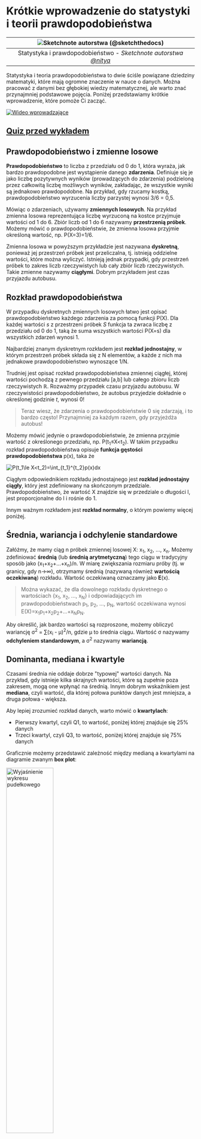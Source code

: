 <!--
CO_OP_TRANSLATOR_METADATA:
{
  "original_hash": "ce95884566a74db72572cd51f0cb25ad",
  "translation_date": "2025-09-06T13:30:16+00:00",
  "source_file": "1-Introduction/04-stats-and-probability/README.md",
  "language_code": "pl"
}
-->
# Krótkie wprowadzenie do statystyki i teorii prawdopodobieństwa

|![ Sketchnote autorstwa [(@sketchthedocs)](https://sketchthedocs.dev) ](../../sketchnotes/04-Statistics-Probability.png)|
|:---:|
| Statystyka i prawdopodobieństwo - _Sketchnote autorstwa [@nitya](https://twitter.com/nitya)_ |

Statystyka i teoria prawdopodobieństwa to dwie ściśle powiązane dziedziny matematyki, które mają ogromne znaczenie w nauce o danych. Można pracować z danymi bez głębokiej wiedzy matematycznej, ale warto znać przynajmniej podstawowe pojęcia. Poniżej przedstawiamy krótkie wprowadzenie, które pomoże Ci zacząć.

[![Wideo wprowadzające](../../../../translated_images/video-prob-and-stats.e4282e5efa2f2543400843ed98b1057065c9600cebfc8a728e8931b5702b2ae4.pl.png)](https://youtu.be/Z5Zy85g4Yjw)

## [Quiz przed wykładem](https://ff-quizzes.netlify.app/en/ds/quiz/6)

## Prawdopodobieństwo i zmienne losowe

**Prawdopodobieństwo** to liczba z przedziału od 0 do 1, która wyraża, jak bardzo prawdopodobne jest wystąpienie danego **zdarzenia**. Definiuje się je jako liczbę pozytywnych wyników (prowadzących do zdarzenia) podzieloną przez całkowitą liczbę możliwych wyników, zakładając, że wszystkie wyniki są jednakowo prawdopodobne. Na przykład, gdy rzucamy kostką, prawdopodobieństwo wyrzucenia liczby parzystej wynosi 3/6 = 0,5.

Mówiąc o zdarzeniach, używamy **zmiennych losowych**. Na przykład zmienna losowa reprezentująca liczbę wyrzuconą na kostce przyjmuje wartości od 1 do 6. Zbiór liczb od 1 do 6 nazywamy **przestrzenią próbek**. Możemy mówić o prawdopodobieństwie, że zmienna losowa przyjmie określoną wartość, np. P(X=3)=1/6.

Zmienna losowa w powyższym przykładzie jest nazywana **dyskretną**, ponieważ jej przestrzeń próbek jest przeliczalna, tj. istnieją oddzielne wartości, które można wyliczyć. Istnieją jednak przypadki, gdy przestrzeń próbek to zakres liczb rzeczywistych lub cały zbiór liczb rzeczywistych. Takie zmienne nazywamy **ciągłymi**. Dobrym przykładem jest czas przyjazdu autobusu.

## Rozkład prawdopodobieństwa

W przypadku dyskretnych zmiennych losowych łatwo jest opisać prawdopodobieństwo każdego zdarzenia za pomocą funkcji P(X). Dla każdej wartości *s* z przestrzeni próbek *S* funkcja ta zwraca liczbę z przedziału od 0 do 1, taką że suma wszystkich wartości P(X=s) dla wszystkich zdarzeń wynosi 1.

Najbardziej znanym dyskretnym rozkładem jest **rozkład jednostajny**, w którym przestrzeń próbek składa się z N elementów, a każde z nich ma jednakowe prawdopodobieństwo wynoszące 1/N.

Trudniej jest opisać rozkład prawdopodobieństwa zmiennej ciągłej, której wartości pochodzą z pewnego przedziału [a,b] lub całego zbioru liczb rzeczywistych ℝ. Rozważmy przypadek czasu przyjazdu autobusu. W rzeczywistości prawdopodobieństwo, że autobus przyjedzie dokładnie o określonej godzinie *t*, wynosi 0!

> Teraz wiesz, że zdarzenia o prawdopodobieństwie 0 się zdarzają, i to bardzo często! Przynajmniej za każdym razem, gdy przyjeżdża autobus!

Możemy mówić jedynie o prawdopodobieństwie, że zmienna przyjmie wartość z określonego przedziału, np. P(t<sub>1</sub>≤X<t<sub>2</sub>). W takim przypadku rozkład prawdopodobieństwa opisuje **funkcja gęstości prawdopodobieństwa** p(x), taka że

![P(t_1\le X<t_2)=\int_{t_1}^{t_2}p(x)dx](../../../../translated_images/probability-density.a8aad29f17a14afb519b407c7b6edeb9f3f9aa5f69c9e6d9445f604e5f8a2bf7.pl.png)

Ciągłym odpowiednikiem rozkładu jednostajnego jest **rozkład jednostajny ciągły**, który jest zdefiniowany na skończonym przedziale. Prawdopodobieństwo, że wartość X znajdzie się w przedziale o długości l, jest proporcjonalne do l i rośnie do 1.

Innym ważnym rozkładem jest **rozkład normalny**, o którym powiemy więcej poniżej.

## Średnia, wariancja i odchylenie standardowe

Załóżmy, że mamy ciąg n próbek zmiennej losowej X: x<sub>1</sub>, x<sub>2</sub>, ..., x<sub>n</sub>. Możemy zdefiniować **średnią** (lub **średnią arytmetyczną**) tego ciągu w tradycyjny sposób jako (x<sub>1</sub>+x<sub>2</sub>+...+x<sub>n</sub>)/n. W miarę zwiększania rozmiaru próby (tj. w granicy, gdy n→∞), otrzymamy średnią (nazywaną również **wartością oczekiwaną**) rozkładu. Wartość oczekiwaną oznaczamy jako **E**(x).

> Można wykazać, że dla dowolnego rozkładu dyskretnego o wartościach {x<sub>1</sub>, x<sub>2</sub>, ..., x<sub>N</sub>} i odpowiadających im prawdopodobieństwach p<sub>1</sub>, p<sub>2</sub>, ..., p<sub>N</sub>, wartość oczekiwana wynosi E(X)=x<sub>1</sub>p<sub>1</sub>+x<sub>2</sub>p<sub>2</sub>+...+x<sub>N</sub>p<sub>N</sub>.

Aby określić, jak bardzo wartości są rozproszone, możemy obliczyć wariancję σ<sup>2</sup> = ∑(x<sub>i</sub> - μ)<sup>2</sup>/n, gdzie μ to średnia ciągu. Wartość σ nazywamy **odchyleniem standardowym**, a σ<sup>2</sup> nazywamy **wariancją**.

## Dominanta, mediana i kwartyle

Czasami średnia nie oddaje dobrze "typowej" wartości danych. Na przykład, gdy istnieje kilka skrajnych wartości, które są zupełnie poza zakresem, mogą one wpłynąć na średnią. Innym dobrym wskaźnikiem jest **mediana**, czyli wartość, dla której połowa punktów danych jest mniejsza, a druga połowa - większa.

Aby lepiej zrozumieć rozkład danych, warto mówić o **kwartylach**:

* Pierwszy kwartyl, czyli Q1, to wartość, poniżej której znajduje się 25% danych
* Trzeci kwartyl, czyli Q3, to wartość, poniżej której znajduje się 75% danych

Graficznie możemy przedstawić zależność między medianą a kwartylami na diagramie zwanym **box plot**:

<img src="images/boxplot_explanation.png" alt="Wyjaśnienie wykresu pudełkowego" width="50%">

Tutaj obliczamy również **rozstęp międzykwartylowy** IQR=Q3-Q1 oraz tzw. **wartości odstające** - wartości, które znajdują się poza granicami [Q1-1.5*IQR, Q3+1.5*IQR].

Dla skończonego rozkładu zawierającego niewielką liczbę możliwych wartości dobrą "typową" wartością jest ta, która występuje najczęściej, czyli **dominanta**. Często stosuje się ją do danych kategorycznych, takich jak kolory. Wyobraźmy sobie sytuację, w której mamy dwie grupy ludzi - jedni zdecydowanie wolą czerwony, a inni niebieski. Jeśli zakodujemy kolory liczbami, średnia wartość ulubionego koloru znajdzie się gdzieś w spektrum pomarańczowo-zielonym, co nie oddaje rzeczywistych preferencji żadnej z grup. Natomiast dominanta będzie jednym z kolorów lub oboma kolorami, jeśli liczba osób głosujących na nie jest równa (w takim przypadku próbkę nazywamy **wielomodalną**).

## Dane rzeczywiste

Analizując dane z rzeczywistości, często nie są one zmiennymi losowymi w sensie ścisłym, ponieważ nie przeprowadzamy eksperymentów z nieznanym wynikiem. Na przykład, rozważmy drużynę baseballową i ich dane fizyczne, takie jak wzrost, waga i wiek. Te liczby nie są dokładnie losowe, ale nadal możemy stosować te same pojęcia matematyczne. Na przykład ciąg wag ludzi można uznać za ciąg wartości pochodzących z pewnej zmiennej losowej. Poniżej znajduje się ciąg wag rzeczywistych graczy baseballowych z [Major League Baseball](http://mlb.mlb.com/index.jsp), zaczerpnięty z [tego zbioru danych](http://wiki.stat.ucla.edu/socr/index.php/SOCR_Data_MLB_HeightsWeights) (dla wygody pokazano tylko pierwsze 20 wartości):

```
[180.0, 215.0, 210.0, 210.0, 188.0, 176.0, 209.0, 200.0, 231.0, 180.0, 188.0, 180.0, 185.0, 160.0, 180.0, 185.0, 197.0, 189.0, 185.0, 219.0]
```

> **Uwaga**: Aby zobaczyć przykład pracy z tym zbiorem danych, zajrzyj do [dołączonego notatnika](notebook.ipynb). W trakcie tej lekcji znajdziesz również kilka wyzwań, które możesz rozwiązać, dodając kod do tego notatnika. Jeśli nie wiesz, jak operować na danych, nie martw się - wrócimy do pracy z danymi w Pythonie w późniejszym czasie. Jeśli nie wiesz, jak uruchamiać kod w Jupyter Notebook, zapoznaj się z [tym artykułem](https://soshnikov.com/education/how-to-execute-notebooks-from-github/).

Oto wykres pudełkowy pokazujący średnią, medianę i kwartyle dla naszych danych:

![Wykres pudełkowy wag](../../../../translated_images/weight-boxplot.1dbab1c03af26f8a008fff4e17680082c8ab147d6df646cbac440bbf8f5b9c42.pl.png)

Ponieważ nasze dane zawierają informacje o różnych **rolach** graczy, możemy również stworzyć wykres pudełkowy według roli - pozwoli nam to zorientować się, jak wartości parametrów różnią się w zależności od roli. Tym razem rozważymy wzrost:

![Wykres pudełkowy według roli](../../../../translated_images/boxplot_byrole.036b27a1c3f52d42f66fba2324ec5cde0a1bca6a01a619eeb0ce7cd054b2527b.pl.png)

Ten diagram sugeruje, że średni wzrost pierwszobazowych jest wyższy niż wzrost drugobazowych. Później w tej lekcji dowiemy się, jak formalniej przetestować tę hipotezę i jak wykazać, że nasze dane są statystycznie istotne, aby to pokazać.

> Pracując z danymi rzeczywistymi, zakładamy, że wszystkie punkty danych są próbkami pochodzącymi z pewnego rozkładu prawdopodobieństwa. To założenie pozwala nam stosować techniki uczenia maszynowego i budować działające modele predykcyjne.

Aby zobaczyć, jaki jest rozkład naszych danych, możemy narysować wykres zwany **histogramem**. Oś X zawiera liczbę różnych przedziałów wag (tzw. **koszyków**), a oś pionowa pokazuje liczbę przypadków, w których próbka zmiennej losowej znalazła się w danym przedziale.

![Histogram danych rzeczywistych](../../../../translated_images/weight-histogram.bfd00caf7fc30b145b21e862dba7def41c75635d5280de25d840dd7f0b00545e.pl.png)

Z tego histogramu można zauważyć, że wszystkie wartości są skoncentrowane wokół pewnej średniej wagi, a im dalej od tej wagi, tym rzadziej spotykamy takie wartości. Innymi słowy, jest bardzo mało prawdopodobne, aby waga gracza baseballowego znacznie różniła się od średniej wagi. Wariancja wag pokazuje, w jakim stopniu wagi mogą różnić się od średniej.

> Jeśli weźmiemy wagi innych osób, nie z ligi baseballowej, rozkład prawdopodobnie będzie inny. Jednak kształt rozkładu pozostanie taki sam, ale średnia i wariancja ulegną zmianie. Dlatego jeśli nauczymy nasz model na graczach baseballowych, prawdopodobnie da on błędne wyniki, gdy zostanie zastosowany do studentów uniwersytetu, ponieważ podstawowy rozkład jest inny.

## Rozkład normalny

Rozkład wag, który widzieliśmy powyżej, jest bardzo typowy, a wiele pomiarów z rzeczywistości podąża za tym samym typem rozkładu, ale z różnymi średnimi i wariancjami. Ten rozkład nazywamy **rozkładem normalnym** i odgrywa on bardzo ważną rolę w statystyce.

Użycie rozkładu normalnego to właściwy sposób na generowanie losowych wag potencjalnych graczy baseballowych. Gdy znamy średnią wagę `mean` i odchylenie standardowe `std`, możemy wygenerować 1000 próbek wag w następujący sposób:
```python
samples = np.random.normal(mean,std,1000)
``` 

Jeśli narysujemy histogram wygenerowanych próbek, zobaczymy obraz bardzo podobny do tego pokazanego powyżej. A jeśli zwiększymy liczbę próbek i liczbę koszyków, możemy wygenerować obraz rozkładu normalnego, który jest bliższy ideałowi:

![Rozkład normalny ze średnią=0 i odch.std.=1](../../../../translated_images/normal-histogram.dfae0d67c202137d552d0015fb87581eca263925e512404f3c12d8885315432e.pl.png)

*Rozkład normalny ze średnią=0 i odch.std.=1*

## Przedziały ufności

Mówiąc o wagach graczy baseballowych, zakładamy, że istnieje pewna **zmienna losowa W**, która odpowiada idealnemu rozkładowi prawdopodobieństwa wag wszystkich graczy baseballowych (tzw. **populacja**). Nasz ciąg wag odpowiada podzbiorowi wszystkich graczy baseballowych, który nazywamy **próbką**. Interesującym pytaniem jest, czy możemy poznać parametry rozkładu W, tj. średnią i wariancję populacji?

Najprostszą odpowiedzią byłoby obliczenie średniej i wariancji naszej próbki. Jednak może się zdarzyć, że nasza losowa próbka nie odzwierciedla dokładnie całej populacji. Dlatego sensowne jest mówienie o **przedziale ufności**.

> **Przedział ufności** to oszacowanie prawdziwej średniej populacji na podstawie naszej próbki, które jest dokładne z określonym prawdopodobieństwem (lub **poziomem ufności**).

Załóżmy, że mamy próbkę X...

1</sub>, ..., X<sub>n</sub> z naszej dystrybucji. Za każdym razem, gdy pobieramy próbkę z naszej dystrybucji, otrzymujemy inną wartość średnią μ. W związku z tym μ można uznać za zmienną losową. **Przedział ufności** z ufnością p to para wartości (L<sub>p</sub>,R<sub>p</sub>), taka że **P**(L<sub>p</sub>≤μ≤R<sub>p</sub>) = p, czyli prawdopodobieństwo, że zmierzona wartość średnia mieści się w przedziale, wynosi p.

Nie omawiamy szczegółowo, jak obliczane są te przedziały ufności, ponieważ wykracza to poza nasz krótki wstęp. Więcej szczegółów można znaleźć [na Wikipedii](https://en.wikipedia.org/wiki/Confidence_interval). W skrócie, definiujemy rozkład obliczonej średniej próbki względem prawdziwej średniej populacji, który nazywany jest **rozkładem Studenta**.

> **Ciekawostka**: Rozkład Studenta został nazwany na cześć matematyka Williama Sealy'ego Gosseta, który opublikował swoje prace pod pseudonimem "Student". Pracował w browarze Guinness, a według jednej z wersji jego pracodawca nie chciał, aby opinia publiczna wiedziała, że używają testów statystycznych do oceny jakości surowców.

Jeśli chcemy oszacować średnią μ naszej populacji z ufnością p, musimy wziąć *(1-p)/2-ty percentyl* rozkładu Studenta A, który można znaleźć w tabelach lub obliczyć za pomocą wbudowanych funkcji oprogramowania statystycznego (np. Python, R itp.). Wtedy przedział dla μ będzie dany przez X±A*D/√n, gdzie X to uzyskana średnia próbki, a D to odchylenie standardowe.

> **Uwaga**: Pomijamy również omówienie ważnego pojęcia [stopni swobody](https://en.wikipedia.org/wiki/Degrees_of_freedom_(statistics)), które jest istotne w kontekście rozkładu Studenta. Aby lepiej zrozumieć ten koncept, warto sięgnąć po bardziej kompletne książki o statystyce.

Przykład obliczania przedziału ufności dla wagi i wzrostu znajduje się w [dołączonych notatnikach](notebook.ipynb).

| p | Średnia wagi |
|-----|-----------|
| 0.85 | 201.73±0.94 |
| 0.90 | 201.73±1.08 |
| 0.95 | 201.73±1.28 |

Zauważ, że im wyższe prawdopodobieństwo ufności, tym szerszy przedział ufności.

## Testowanie hipotez

W naszym zbiorze danych o graczach baseballowych istnieją różne role zawodników, które można podsumować poniżej (zobacz [dołączony notatnik](notebook.ipynb), aby zobaczyć, jak można obliczyć tę tabelę):

| Rola | Wzrost | Waga | Liczba |
|------|--------|--------|-------|
| Catcher | 72.723684 | 204.328947 | 76 |
| Designated_Hitter | 74.222222 | 220.888889 | 18 |
| First_Baseman | 74.000000 | 213.109091 | 55 |
| Outfielder | 73.010309 | 199.113402 | 194 |
| Relief_Pitcher | 74.374603 | 203.517460 | 315 |
| Second_Baseman | 71.362069 | 184.344828 | 58 |
| Shortstop | 71.903846 | 182.923077 | 52 |
| Starting_Pitcher | 74.719457 | 205.163636 | 221 |
| Third_Baseman | 73.044444 | 200.955556 | 45 |

Możemy zauważyć, że średni wzrost pierwszych bazowych jest wyższy niż drugich bazowych. Możemy więc być skłonni stwierdzić, że **pierwsi bazowi są wyżsi niż drudzy bazowi**.

> To stwierdzenie nazywane jest **hipotezą**, ponieważ nie wiemy, czy jest ono faktycznie prawdziwe.

Jednak nie zawsze jest oczywiste, czy możemy wyciągnąć taki wniosek. Z wcześniejszej dyskusji wiemy, że każda średnia ma związany z nią przedział ufności, a zatem różnica ta może być tylko błędem statystycznym. Potrzebujemy bardziej formalnego sposobu na przetestowanie naszej hipotezy.

Obliczmy przedziały ufności osobno dla wzrostu pierwszych i drugich bazowych:

| Ufność | Pierwsi bazowi | Drudzy bazowi |
|------------|---------------|----------------|
| 0.85 | 73.62..74.38 | 71.04..71.69 |
| 0.90 | 73.56..74.44 | 70.99..71.73 |
| 0.95 | 73.47..74.53 | 70.92..71.81 |

Widzimy, że przy żadnym poziomie ufności przedziały się nie nakładają. To dowodzi naszej hipotezy, że pierwsi bazowi są wyżsi niż drudzy bazowi.

Bardziej formalnie, problem, który rozwiązujemy, polega na sprawdzeniu, czy **dwa rozkłady prawdopodobieństwa są takie same**, lub przynajmniej mają te same parametry. W zależności od rozkładu musimy użyć różnych testów. Jeśli wiemy, że nasze rozkłady są normalne, możemy zastosować **[test t Studenta](https://en.wikipedia.org/wiki/Student%27s_t-test)**.

W teście t Studenta obliczamy tzw. **wartość t**, która wskazuje różnicę między średnimi, uwzględniając wariancję. Udowodniono, że wartość t podąża za **rozkładem Studenta**, co pozwala nam uzyskać wartość progową dla danego poziomu ufności **p** (można ją obliczyć lub znaleźć w tabelach numerycznych). Następnie porównujemy wartość t z tą wartością progową, aby zatwierdzić lub odrzucić hipotezę.

W Pythonie możemy użyć pakietu **SciPy**, który zawiera funkcję `ttest_ind` (oprócz wielu innych przydatnych funkcji statystycznych!). Funkcja ta oblicza wartość t za nas, a także wykonuje odwrotne wyszukiwanie wartości p ufności, dzięki czemu możemy po prostu spojrzeć na poziom ufności, aby wyciągnąć wnioski.

Na przykład nasze porównanie wzrostu pierwszych i drugich bazowych daje następujące wyniki:
```python
from scipy.stats import ttest_ind

tval, pval = ttest_ind(df.loc[df['Role']=='First_Baseman',['Height']], df.loc[df['Role']=='Designated_Hitter',['Height']],equal_var=False)
print(f"T-value = {tval[0]:.2f}\nP-value: {pval[0]}")
```
```
T-value = 7.65
P-value: 9.137321189738925e-12
```
W naszym przypadku wartość p jest bardzo niska, co oznacza, że istnieją silne dowody na poparcie tezy, że pierwsi bazowi są wyżsi.

Istnieją również inne rodzaje hipotez, które możemy chcieć przetestować, na przykład:
* Udowodnienie, że dana próbka podąża za jakimś rozkładem. W naszym przypadku założyliśmy, że wzrosty są rozkładem normalnym, ale to wymaga formalnej weryfikacji statystycznej.
* Udowodnienie, że średnia wartość próbki odpowiada jakiejś z góry określonej wartości.
* Porównanie średnich kilku próbek (np. jaka jest różnica w poziomach szczęścia w różnych grupach wiekowych).

## Prawo wielkich liczb i twierdzenie centralne graniczne

Jednym z powodów, dla których rozkład normalny jest tak ważny, jest tzw. **twierdzenie centralne graniczne**. Załóżmy, że mamy dużą próbkę niezależnych wartości N X<sub>1</sub>, ..., X<sub>N</sub>, pobranych z dowolnego rozkładu o średniej μ i wariancji σ<sup>2</sup>. Wtedy, dla wystarczająco dużego N (innymi słowy, gdy N→∞), średnia Σ<sub>i</sub>X<sub>i</sub> będzie miała rozkład normalny, ze średnią μ i wariancją σ<sup>2</sup>/N.

> Innym sposobem interpretacji twierdzenia centralnego granicznego jest stwierdzenie, że niezależnie od rozkładu, gdy obliczasz średnią sumy dowolnych wartości zmiennych losowych, kończysz z rozkładem normalnym.

Z twierdzenia centralnego granicznego wynika również, że gdy N→∞, prawdopodobieństwo, że średnia próbki będzie równa μ, staje się 1. Jest to znane jako **prawo wielkich liczb**.

## Kowariancja i korelacja

Jednym z zadań Data Science jest znajdowanie relacji między danymi. Mówimy, że dwie sekwencje **korelują**, gdy wykazują podobne zachowanie w tym samym czasie, tj. albo rosną/spadają jednocześnie, albo jedna sekwencja rośnie, gdy druga spada i odwrotnie. Innymi słowy, wydaje się, że istnieje jakaś relacja między dwiema sekwencjami.

> Korelacja niekoniecznie wskazuje na związek przyczynowy między dwiema sekwencjami; czasami obie zmienne mogą zależeć od jakiejś zewnętrznej przyczyny, lub może to być czysty przypadek, że dwie sekwencje korelują. Jednak silna matematyczna korelacja jest dobrym wskaźnikiem, że dwie zmienne są jakoś powiązane.

Matematycznie głównym pojęciem, które pokazuje relację między dwiema zmiennymi losowymi, jest **kowariancja**, która jest obliczana w następujący sposób: Cov(X,Y) = **E**\[(X-**E**(X))(Y-**E**(Y))\]. Obliczamy odchylenie obu zmiennych od ich wartości średnich, a następnie iloczyn tych odchyleń. Jeśli obie zmienne odchylają się razem, iloczyn zawsze będzie wartością dodatnią, która doda się do dodatniej kowariancji. Jeśli obie zmienne odchylają się niesynchronicznie (tj. jedna spada poniżej średniej, gdy druga rośnie powyżej średniej), zawsze otrzymamy liczby ujemne, które dodadzą się do ujemnej kowariancji. Jeśli odchylenia nie są zależne, dodadzą się do wartości bliskiej zeru.

Wartość bezwzględna kowariancji nie mówi nam wiele o tym, jak duża jest korelacja, ponieważ zależy od wielkości rzeczywistych wartości. Aby ją znormalizować, możemy podzielić kowariancję przez odchylenie standardowe obu zmiennych, aby uzyskać **korelację**. Dobrą rzeczą jest to, że korelacja zawsze mieści się w zakresie [-1,1], gdzie 1 wskazuje na silną dodatnią korelację między wartościami, -1 - silną ujemną korelację, a 0 - brak korelacji (zmienne są niezależne).

**Przykład**: Możemy obliczyć korelację między wagą a wzrostem graczy baseballowych z wspomnianego zbioru danych:
```python
print(np.corrcoef(weights,heights))
```
W rezultacie otrzymujemy **macierz korelacji** podobną do tej:
```
array([[1.        , 0.52959196],
       [0.52959196, 1.        ]])
```

> Macierz korelacji C można obliczyć dla dowolnej liczby sekwencji wejściowych S<sub>1</sub>, ..., S<sub>n</sub>. Wartość C<sub>ij</sub> to korelacja między S<sub>i</sub> a S<sub>j</sub>, a elementy diagonalne zawsze wynoszą 1 (co jest również autokorelacją S<sub>i</sub>).

W naszym przypadku wartość 0.53 wskazuje, że istnieje pewna korelacja między wagą a wzrostem osoby. Możemy również wykonać wykres punktowy jednej wartości względem drugiej, aby zobaczyć relację wizualnie:

![Relacja między wagą a wzrostem](../../../../translated_images/weight-height-relationship.3f06bde4ca2aba9974182c4ef037ed602acd0fbbbbe2ca91cefd838a9e66bcf9.pl.png)

> Więcej przykładów korelacji i kowariancji można znaleźć w [dołączonym notatniku](notebook.ipynb).

## Podsumowanie

W tej sekcji nauczyliśmy się:

* podstawowych właściwości statystycznych danych, takich jak średnia, wariancja, moda i kwartyle
* różnych rozkładów zmiennych losowych, w tym rozkładu normalnego
* jak znaleźć korelację między różnymi właściwościami
* jak używać solidnego aparatu matematyki i statystyki do udowadniania hipotez
* jak obliczać przedziały ufności dla zmiennej losowej na podstawie próbki danych

Chociaż to zdecydowanie nie jest wyczerpująca lista tematów istniejących w zakresie prawdopodobieństwa i statystyki, powinna wystarczyć, aby dać Ci dobry start w tym kursie.

## 🚀 Wyzwanie

Użyj przykładowego kodu w notatniku, aby przetestować inne hipotezy:
1. Pierwsi bazowi są starsi niż drudzy bazowi
2. Pierwsi bazowi są wyżsi niż trzeci bazowi
3. Shortstopy są wyższe niż drudzy bazowi

## [Quiz po wykładzie](https://ff-quizzes.netlify.app/en/ds/quiz/7)

## Przegląd i samodzielna nauka

Prawdopodobieństwo i statystyka to tak szeroki temat, że zasługuje na osobny kurs. Jeśli chcesz zgłębić teorię, możesz kontynuować czytanie niektórych z poniższych książek:

1. [Carlos Fernandez-Granda](https://cims.nyu.edu/~cfgranda/) z New York University ma świetne notatki z wykładów [Probability and Statistics for Data Science](https://cims.nyu.edu/~cfgranda/pages/stuff/probability_stats_for_DS.pdf) (dostępne online)
1. [Peter and Andrew Bruce. Practical Statistics for Data Scientists.](https://www.oreilly.com/library/view/practical-statistics-for/9781491952955/) [[przykładowy kod w R](https://github.com/andrewgbruce/statistics-for-data-scientists)]. 
1. [James D. Miller. Statistics for Data Science](https://www.packtpub.com/product/statistics-for-data-science/9781788290678) [[przykładowy kod w R](https://github.com/PacktPublishing/Statistics-for-Data-Science)]

## Zadanie

[Małe badanie cukrzycy](assignment.md)

## Podziękowania

Ta lekcja została napisana z ♥️ przez [Dmitry Soshnikov](http://soshnikov.com)

---

**Zastrzeżenie**:  
Ten dokument został przetłumaczony za pomocą usługi tłumaczenia AI [Co-op Translator](https://github.com/Azure/co-op-translator). Chociaż dokładamy wszelkich starań, aby zapewnić dokładność, prosimy pamiętać, że automatyczne tłumaczenia mogą zawierać błędy lub nieścisłości. Oryginalny dokument w jego rodzimym języku powinien być uznawany za wiarygodne źródło. W przypadku informacji krytycznych zaleca się skorzystanie z profesjonalnego tłumaczenia wykonanego przez człowieka. Nie ponosimy odpowiedzialności za jakiekolwiek nieporozumienia lub błędne interpretacje wynikające z korzystania z tego tłumaczenia.